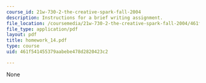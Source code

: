 ```yaml
---
course_id: 21w-730-2-the-creative-spark-fall-2004
description: Instructions for a brief writing assignment.
file_location: /coursemedia/21w-730-2-the-creative-spark-fall-2004/461f541455379aabebe478d2820423c2_homework_14.pdf
file_type: application/pdf
layout: pdf
title: homework_14.pdf
type: course
uid: 461f541455379aabebe478d2820423c2

---
```

None